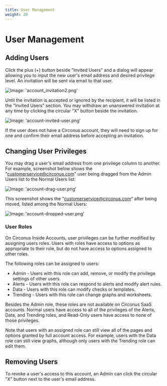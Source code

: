 ```yaml
---
title: User Management
weight: 20
---
```


# User Management

## Adding Users

Click the plus (+) button beside "Invited Users" and a dialog will appear allowing you to input the new user's email address and desired privilege level. An invitation will be sent via email to that user.

![Image: 'account_invitation2.png'](/images/circonus/account_invitation2.png)

Until the invitation is accepted or ignored by the recipient, it will be listed in the "Invited Users" section. You may withdraw an unanswered invitation at any time by clicking the circular "X" button beside the invitation.

![Image: 'account-invited-user.png'](/images/circonus/account-invited-user.png)

If the user does not have a Circonus account, they will need to sign up for one and confirm their email address before accepting an invitation.

## Changing User Privileges

You may drag a user's email address from one privilege column to another. For example, screenshot below shows the "customerservice@circonus.com" user being dragged from the Admin Users list to the Normal Users list:

![Image: 'account-drag-user.png'](/images/circonus/account-drag-user.png)

This screenshot shows the "customerservice@circonus.com" after being moved, listed among the Normal Users:

![Image: 'account-dropped-user.png'](/images/circonus/account-dropped-user.png)

### User Roles

On Circonus Inside Accounts, user privileges can be further modified by assigning users roles. Users with roles have access to options as appropriate to their role, but do not have access to options assigned to other roles.

The following roles can be assigned to users:
 * Admin - Users with this role can add, remove, or modify the privilege settings of other users.
 * Alerts - Users with this role can respond to alerts and modify alert rules.
 * Data - Users with this role can modify checks or templates.
 * Trending - Users with this role can change graphs and worksheets.

Besides the Admin role, these roles are not available on Circonus SaaS accounts. Normal users have access to all of the privileges of the Alerts, Data, and Trending roles, and Read-Only users have access to none of those privileges.

Note that users with an assigned role can still view all of the pages and options granted by full account access. For example, users with the Data role can still view graphs, although only users with the Trending role can edit them.

## Removing Users

To revoke a user's access to this account, an Admin can click the circular "X" button next to the user's email address.
